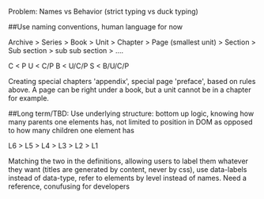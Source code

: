 Problem: Names vs Behavior (strict typing vs duck typing)


##Use naming conventions, human language for now

Archive > Series > Book > Unit > Chapter > Page (smallest unit) > Section > Sub section > sub sub section > ....

C < P 
U < C/P
B < U/C/P
S < B/U/C/P

Creating special chapters 'appendix', special page 'preface', based on rules above. A page can be right under a book, but a unit cannot be in a chapter for example. 


##Long term/TBD: 
Use underlying structure: bottom up logic, knowing how many parents one elements has, not limited to position in DOM as opposed to how many children one element has

L6 > L5 > L4 > L3 > L2 > L1

Matching the two in the definitions, allowing users to label them whatever they want (titles are generated by content, never by css), use data-labels instead of data-type, refer to elements by level instead of names. Need a reference, conufusing for developers


 


